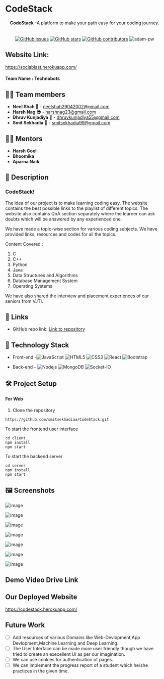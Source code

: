 
# **CodeStack**



<div align="center">
   <strong>CodeStack</strong> -A platform to make your path easy for your coding journey. <br>
  <br> <br>
  <a href="https://github.com/smitsekhadiaa/CodeStack/stargazers"><img alt="GitHub issues" src="https://img.shields.io/github/stars/smitsekhadiaa/CodeStack"></a>
  <a href="https://github.com/smitsekhadiaa/CodeStack/network/members"><img alt="GitHub stars" src="https://img.shields.io/github/forks/smitsekhadiaa/CodeStack"></a>
  <a href="https://github.com/smitsekhadiaa/CodeStack/issues"><img alt="GitHub contributors" src="https://img.shields.io/github/issues/smitsekhadiaa/CodeStack"></a>
   <img src="https://komarev.com/ghpvc/?username=CodeStack&label=Project%20views&color=0e75b6&style=flat"
    alt="adam-pw" /> 
  
</div>


## Website Link:
https://sociablast.herokuapp.com/

#### Team Name : **Technobots**

<!-- ![image](https://user-images.githubusercontent.com/84740927/150295636-992b2691-0b6b-406a-926b-aae0d5f97b91.png) -->

<!-- ![ss1](https://user-images.githubusercontent.com/84740927/150291855-a2ef4a4f-8968-4a10-89c9-1f655e46f811.jpeg) -->


## 👩‍💻 Team members

- **Neel Shah 🦉** - neelshah29042002@gmail.com
- **Harsh Nag 😎** - harshnag23@gmail.com
- **Dhruv Kunjadiya 🦊** - dhruvkunjadiya55@gmail.com
- **Smit Sekhadia 🦅** - smitsekhadia99@gmail.com

## 👨‍🏫 Mentors

- **Harsh Goel**
- **Bhoomika**
- **Aparna Naik**


## 📝 Description

### CodeStack!

The idea of our project is to make learning coding easy. The website contains the best
possible links to the playlist of different topics. The website also contains QnA section
separately where the learner can ask doubts which will be answered by any experienced one.



<!-- ![login](https://user-images.githubusercontent.com/84740927/150297063-2490c634-100a-46b9-ab06-fc726626b9ec.png) -->


We have made a topic-wise section for various coding subjects. We have
provided links, resources and codes for all the topics.

Content Covered :

1) C
2) C++
3) Python
4) Java
5) Data Structures and Algorithms
6) Database Management System
7) Operating Systems

<!-- ![image](https://user-images.githubusercontent.com/84740927/150296115-7920d057-25db-497e-9c6f-26f9ee12b997.png) -->

We have also shared the interview and placement experiences of our seniors from VJTI.




## 🔗 Links

- GitHub repo link: [Link to repository](https://github.com/smitsekhadiaa/CodeStack)

## 🤖 Technology Stack

- Front-end -![JavaScript](https://img.shields.io/badge/-JavaScript-%23F7DF1C?style=flat-square&logo=javascript&logoColor=000000&labelColor=%23F7DF1C&color=%23FFCE5A)
![HTML5](https://img.shields.io/badge/-HTML5-%23E44D27?style=flat-square&logo=html5&logoColor=ffffff)
![CSS3](https://img.shields.io/badge/-CSS3-%231572B6?style=flat-square&logo=css3)
![React](https://img.shields.io/badge/-React-61DAFB?style=flat-square&logo=react&logoColor=ffffff)
![Bootstrap](https://img.shields.io/badge/-Bootstrap-563D7C?style=flat-square&logo=Bootstrap)

- Back-end - ![Nodejs](https://img.shields.io/badge/-Nodejs-339933?style=flat-square&logo=Node.js&logoColor=ffffff)
![MongoDB](https://img.shields.io/badge/MongoDB-%234ea94b.svg?style=flat-square&logo=mongodb&logoColor=white)
![Socket-IO](https://img.shields.io/badge/-Socket--IO-green)


## 🛠️ Project Setup

#### For Web

1. Clone the repository
```
https://github.com/smitsekhadiaa/CodeStack.git

```
To start the frontend user interface
```
cd client
npm install
npm start
```
To start the backend server
```
cd server
npm install
npm start
```

## 🖼 Screenshots
![image](https://user-images.githubusercontent.com/84740927/153249904-1b7273fc-68b4-4cc8-83f2-d1963109fc96.png)

![image](https://user-images.githubusercontent.com/84740927/153250049-5fb3d8da-30de-4dd0-a10b-77e7191d8cff.png)

![image](https://user-images.githubusercontent.com/84740927/153250658-65e8bdb8-d4d5-4804-a1a9-833010b2f00a.png)

![image](https://user-images.githubusercontent.com/84740927/153251037-a67c0c38-44d7-4772-a784-54c0c66d0b62.png)

![image](https://user-images.githubusercontent.com/84740927/153251271-b8dc9a7e-cf03-4ef4-a5d2-5cd883602864.png)

![image](https://user-images.githubusercontent.com/84740927/153252100-b1260dea-b8bd-420f-a2bb-685fe026fbcf.png)

![image](https://user-images.githubusercontent.com/84740927/153252326-f2ecdc48-9fb3-4fe8-91b1-d32623a32439.png)

## Demo Video Drive Link



## Our Deployed Website

https://codestack.herokuapp.com/

## Future Work

- [ ] Add resources of various Domains like Web-Devlopment,App Devlopment,Machine Learning and Deep Learning.
- [ ] The User Interface can be made more user friendly though we have tried to create an execellent UI as per our imagination.
- [ ] We can use cookies for authentication of pages.
- [ ] We can implement the progress report of a student which he/she practices in the given time.
